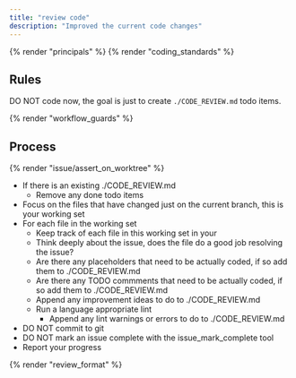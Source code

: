 ```yaml
---
title: "review code"
description: "Improved the current code changes"
---
```


{% render "principals" %}
{% render "coding_standards" %}

## Rules

DO NOT code now, the goal is just to create `./CODE_REVIEW.md` todo items.

{% render "workflow_guards" %}

## Process

{% render "issue/assert_on_worktree" %}
- If there is an existing ./CODE_REVIEW.md
  - Remove any done todo items
- Focus on the files that have changed just on the current branch, this is your working set
- For each file in the working set
  - Keep track of each file in this working set in your
  - Think deeply about the issue, does the file do a good job resolving the issue?
  - Are there any placeholders that need to be actually coded, if so add them to ./CODE_REVIEW.md
  - Are there any TODO commments that need to be actually coded, if so add them to ./CODE_REVIEW.md
  - Append any improvement ideas to do to ./CODE_REVIEW.md
  - Run a language appropriate lint
    - Append any lint warnings or errors to do to ./CODE_REVIEW.md
- DO NOT commit to git
- DO NOT mark an issue complete with the issue_mark_complete tool
- Report your progress

{% render "review_format" %}
